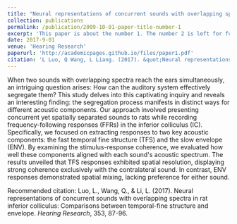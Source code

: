 ```yaml
---
title: "Neural representations of concurrent sounds with overlapping spectra in rat inferior colliculus: Comparisons between temporal-fine structure and envelope"
collection: publications
permalink: /publication/2009-10-01-paper-title-number-1
excerpt: 'This paper is about the number 1. The number 2 is left for future work.'
date: 2017-9-01
venue: 'Hearing Research'
paperurl: 'http://academicpages.github.io/files/paper1.pdf'
citation: 'L Luo, Q Wang, L Liang. (2017). &quot;Neural representations of concurrent sounds with overlapping spectra in rat inferior colliculus: Comparisons between temporal-fine structure and envelope.&quot; <i>Hearing Research</i>. 353.'
---
```


When two sounds with overlapping spectra reach the ears simultaneously, an intriguing question arises: How can the auditory system effectively segregate them? This study delves into this captivating inquiry and reveals an interesting finding: the segregation process manifests in distinct ways for different acoustic components. Our approach involved presenting concurrent yet spatially separated sounds to rats while recording frequency-following responses (FFRs) in the inferior colliculus (IC). Specifically, we focused on extracting responses to two key acoustic components: the fast temporal fine structure (TFS) and the slow envelope (ENV). By examining the stimulus-response coherence, we evaluated how well these components aligned with each sound's acoustic spectrum. The results unveiled that TFS responses exhibited spatial resolution, displaying strong coherence exclusively with the contralateral sound. In contrast, ENV responses demonstrated spatial mixing, lacking preference for either sound.

Recommended citation: Luo, L., Wang, Q., & Li, L. (2017). Neural representations of concurrent sounds with overlapping spectra in rat inferior colliculus: Comparisons between temporal-fine structure and envelope. <i>Hearing Research</i>, 353, 87-96.
